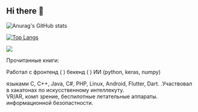 ## Hi there 👋


![Anurag's GitHub stats](https://github-readme-stats.vercel.app/api?username=nikitagordeev10&show_icons=true&theme=radical) 


[![Top Langs](https://github-readme-stats.vercel.app/api/top-langs/?username=nikitagordeev10&layout=compact)](https://github.com/anuraghazra/github-readme-stats)


![](https://leetcode.card.workers.dev/nikitagordeev10?theme=auto&font=baloo&extension=null)

Прочитанные книги:

Работал с 
фронтенд ( ) 
бекенд ( )
ИИ (python, keras, numpy)

языками C, C++, Java, C#, PHP, Linux, Android, Flutter, Dart. 
.Участвовал в хакатонах по искусственному интеллекуту.  
VR/AR, комп зрение, беспилотные летательные аппараты. 
информационной безопастности.


<!--
**nikitagordeev10/nikitagordeev10** is a ✨ _special_ ✨ repository because its `README.md` (this file) appears on your GitHub profile.

Here are some ideas to get you started:

- 🔭 I’m currently working on ...
- 🌱 I’m currently learning ...
- 👯 I’m looking to collaborate on ...
- 🤔 I’m looking for help with ...
- 💬 Ask me about ...
- 📫 How to reach me: ...
- 😄 Pronouns: ...
- ⚡ Fun fact: ...
-->

